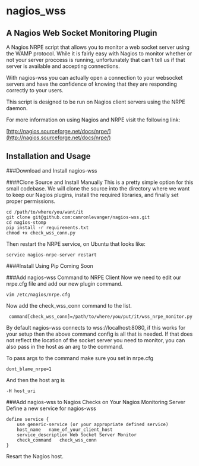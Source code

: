 nagios_wss
==========

A Nagios Web Socket Monitoring Plugin
-------------------------------------

A Nagios NRPE script that allows you to monitor a web socket server using
the WAMP protocol. While it is fairly easy with Nagios to monitor whether
or not your server proccess is running, unfortunately that can't tell us
if that server is available and accepting connections.

With nagios-wss you can actually open a connection to your websocket servers and
have the confidence of knowing that they are responding correctly to your users.

This script is designed to be run on Nagios client servers using the NRPE daemon.

For more information on using Nagios and NRPE visit the following link:

[http://nagios.sourceforge.net/docs/nrpe/](http://nagios.sourceforge.net/docs/nrpe/)

Installation and Usage
----------------------

###Download and Install nagios-wss

####Clone Source and Install Manually
This is a pretty simple option for this small codebase. We will clone the  source into
the directory where we want to keep our Nagios plugins, install the required libraries,
and finally set proper permissions.

	cd /path/to/where/you/want/it
	git clone git@github.com:camronlevanger/nagios-wss.git
	cd nagios-stomp
	pip install -r requirements.txt
	chmod +x check_wss_conn.py

Then restart the NRPE service, on Ubuntu that looks like:

	service nagios-nrpe-server restart

####Install Using Pip
Coming Soon

###Add nagios-wss Command to NRPE Client
Now we need to edit our nrpe.cfg file and add our new plugin command.

	vim /etc/nagios/nrpe.cfg

Now add the check_wss_conn command to the list.

	 command[check_wss_conn]=/path/to/where/you/put/it/wss_nrpe_monitor.py

By default nagios-wss connects to wss://localhost:8080, if this works for your
setup then the above command config is all that is needed. If that does not reflect
the location of the socket server you need to monitor, you can also pass in the
host as an arg to the command.

To pass args to the command make sure you set in nrpe.cfg

	dont_blame_nrpe=1

And then the host arg is

	-H host_uri

###Add nagios-wss to Nagios Checks on Your Nagios Monitoring Server
Define a new service for nagios-wss

	define service {
		use	generic-service (or your appropriate defined service)
		host_name	name_of_your_client_host
		service_description	Web Socket Server Monitor
		check_command	check_wss_conn
	}

Resart the Nagios host.
